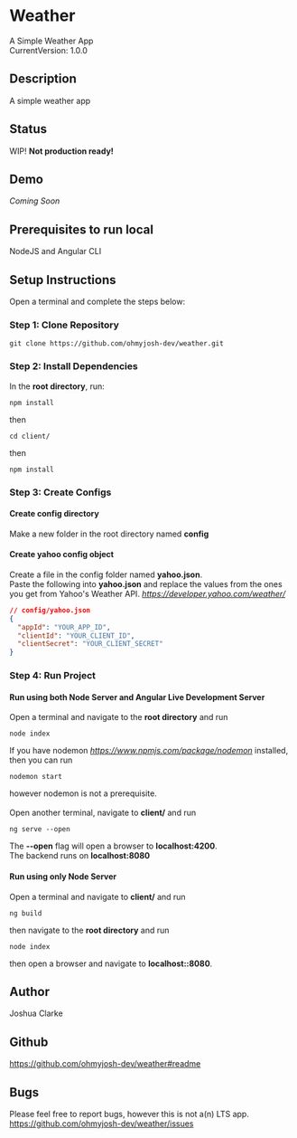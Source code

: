 # Weather
A Simple Weather App\
CurrentVersion: 1.0.0

## Description
A simple weather app

## Status
WIP! **Not production ready!**

## Demo
*Coming Soon*

## Prerequisites to run local
NodeJS and Angular CLI

## Setup Instructions
Open a terminal and complete the steps below:
### Step 1: Clone Repository
```
git clone https://github.com/ohmyjosh-dev/weather.git
```

### Step 2: Install Dependencies
In the **root directory**, run:
```
npm install
```
then
```
cd client/
```
then
```
npm install
```

### Step 3: Create Configs
#### Create config directory
Make a new folder in the root directory named **config**

#### Create yahoo config object
Create a file in the config folder named **yahoo.json**.\
Paste the following into **yahoo.json** and replace the values from the ones you get from Yahoo's Weather API. *https://developer.yahoo.com/weather/*
```json
// config/yahoo.json
{
  "appId": "YOUR_APP_ID",
  "clientId": "YOUR_CLIENT_ID",
  "clientSecret": "YOUR_CLIENT_SECRET"
}
```

### Step 4: Run Project
#### Run using both Node Server and Angular Live Development Server
Open a terminal and navigate to the **root directory** and run
```
node index
```
If you have nodemon *https://www.npmjs.com/package/nodemon* installed, then you can run 
```
nodemon start
```
however nodemon is not a prerequisite.\
\
Open another terminal, navigate to **client/** and run
```
ng serve --open
```
The **--open** flag will open a browser to **localhost:4200**.\
The backend runs on **localhost:8080**

#### Run using only Node Server
Open a terminal and navigate to **client/** and run
```
ng build
```
then navigate to the **root directory** and run
```
node index
```
then open a browser and navigate to **localhost::8080**.


## Author
Joshua Clarke

## Github
https://github.com/ohmyjosh-dev/weather#readme

## Bugs
Please feel free to report bugs, however this is not a(n) LTS app.\
https://github.com/ohmyjosh-dev/weather/issues
